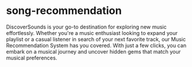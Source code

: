 # song-recommendation

DiscoverSounds is your go-to destination for exploring new music effortlessly. Whether you're a music enthusiast looking to expand your playlist or a casual listener in search of your next favorite track, our Music Recommendation System has you covered. With just a few clicks, you can embark on a musical journey and uncover hidden gems that match your musical preferences.
